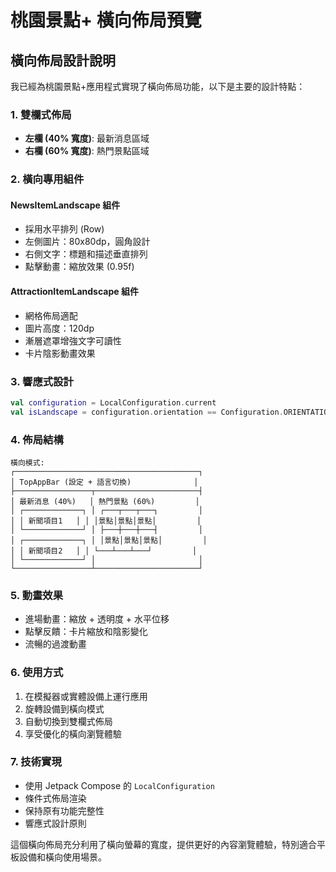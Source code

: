 # 桃園景點+ 橫向佈局預覽

## 橫向佈局設計說明

我已經為桃園景點+應用程式實現了橫向佈局功能，以下是主要的設計特點：

### 1. 雙欄式佈局
- **左欄 (40% 寬度)**: 最新消息區域
- **右欄 (60% 寬度)**: 熱門景點區域

### 2. 橫向專用組件

#### NewsItemLandscape 組件
- 採用水平排列 (Row)
- 左側圖片：80x80dp，圓角設計
- 右側文字：標題和描述垂直排列
- 點擊動畫：縮放效果 (0.95f)

#### AttractionItemLandscape 組件
- 網格佈局適配
- 圖片高度：120dp
- 漸層遮罩增強文字可讀性
- 卡片陰影動畫效果

### 3. 響應式設計
```kotlin
val configuration = LocalConfiguration.current
val isLandscape = configuration.orientation == Configuration.ORIENTATION_LANDSCAPE
```

### 4. 佈局結構
```
橫向模式:
┌─────────────────────────────────────────┐
│ TopAppBar (設定 + 語言切換)              │
├─────────────────┬───────────────────────┤
│ 最新消息 (40%)   │ 熱門景點 (60%)         │
│ ┌─────────────┐ │ ┌───┬───┬───┐         │
│ │ 新聞項目1   │ │ │景點│景點│景點│         │
│ └─────────────┘ │ ├───┼───┼───┤         │
│ ┌─────────────┐ │ │景點│景點│景點│         │
│ │ 新聞項目2   │ │ └───┴───┴───┘         │
│ └─────────────┘ │                       │
└─────────────────┴───────────────────────┘
```

### 5. 動畫效果
- 進場動畫：縮放 + 透明度 + 水平位移
- 點擊反饋：卡片縮放和陰影變化
- 流暢的過渡動畫

### 6. 使用方式
1. 在模擬器或實體設備上運行應用
2. 旋轉設備到橫向模式
3. 自動切換到雙欄式佈局
4. 享受優化的橫向瀏覽體驗

### 7. 技術實現
- 使用 Jetpack Compose 的 `LocalConfiguration`
- 條件式佈局渲染
- 保持原有功能完整性
- 響應式設計原則

這個橫向佈局充分利用了橫向螢幕的寬度，提供更好的內容瀏覽體驗，特別適合平板設備和橫向使用場景。